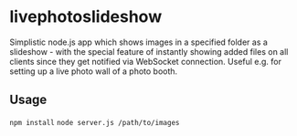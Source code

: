 # livephotoslideshow
Simplistic node.js app which shows images in a specified folder as a slideshow - with the special feature of instantly showing added files on all clients since they get notified via WebSocket connection. Useful e.g. for setting up a live photo wall of a photo booth.

## Usage
`npm install`
`node server.js /path/to/images`